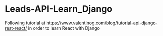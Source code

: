 # Leads-API-Learn_Django
Following tutorial at https://www.valentinog.com/blog/tutorial-api-django-rest-react/ in order to learn React with Django
